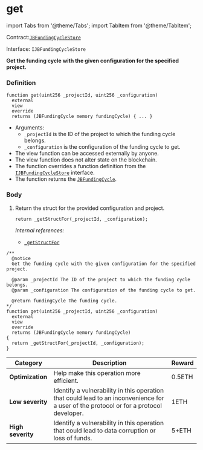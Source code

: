 # get

import Tabs from '@theme/Tabs';
import TabItem from '@theme/TabItem';

Contract:[`JBFundingCycleStore`](/api/contracts/jbfundingcyclestore/README.md)​‌

Interface: `IJBFundingCycleStore`

<Tabs>
<TabItem value="Step by step" label="Step by step">

**Get the funding cycle with the given configuration for the specified project.**

### Definition

```
function get(uint256 _projectId, uint256 _configuration)
  external
  view
  override
  returns (JBFundingCycle memory fundingCycle) { ... }
```

* Arguments:
  * `_projectId` is the ID of the project to which the funding cycle belongs.
  * `_configuration` is the configuration of the funding cycle to get.
* The view function can be accessed externally by anyone.
* The view function does not alter state on the blockchain.
* The function overrides a function definition from the [`IJBFundingCycleStore`](/api/interfaces/ijbfundingcyclestore.md) interface.
* The function returns the [`JBFundingCycle`](/api/data-structures/jbfundingcycle.md).

### Body

1.  Return the struct for the provided configuration and project.

    ```
    return _getStructFor(_projectId, _configuration);
    ```

    _Internal references:_

    * [`_getStructFor`](/api/contracts/jbfundingcyclestore/read/-_getstructfor.md)

</TabItem>

<TabItem value="Code" label="Code">

```
/**
  @notice 
  Get the funding cycle with the given configuration for the specified project.

  @param _projectId The ID of the project to which the funding cycle belongs.
  @param _configuration The configuration of the funding cycle to get.

  @return fundingCycle The funding cycle.
*/
function get(uint256 _projectId, uint256 _configuration)
  external
  view
  override
  returns (JBFundingCycle memory fundingCycle)
{
  return _getStructFor(_projectId, _configuration);
}
```

</TabItem>

<TabItem value="Bug bounty" label="Bug bounty">

| Category          | Description                                                                                                                            | Reward |
| ----------------- | -------------------------------------------------------------------------------------------------------------------------------------- | ------ |
| **Optimization**  | Help make this operation more efficient.                                                                                               | 0.5ETH |
| **Low severity**  | Identify a vulnerability in this operation that could lead to an inconvenience for a user of the protocol or for a protocol developer. | 1ETH   |
| **High severity** | Identify a vulnerability in this operation that could lead to data corruption or loss of funds.                                        | 5+ETH  |

</TabItem>
</Tabs>
